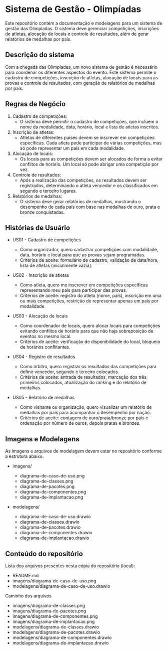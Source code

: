 # Sistema de Gestão - Olimpíadas

Este repositório contém a documentação e modelagens para um sistema de gestão das Olimpíadas. O sistema deve gerenciar competições, inscrições de atletas, alocação de locais e controle de resultados, além de gerar relatórios de medalhas por país.

## Descrição do sistema

Com a chegada das Olimpíadas, um novo sistema de gestão é necessário para coordenar os diferentes aspectos do evento. Este sistema permite o cadastro de competições, inscrição de atletas, alocação de locais para as provas e controle de resultados, com geração de relatórios de medalhas por país.

## Regras de Negócio

1. Cadastro de competições:
   - O sistema deve permitir o cadastro de competições, que incluem o nome da modalidade, data, horário, local e lista de atletas inscritos.
2. Inscrição de atletas:
   - Atletas de diferentes países devem se inscrever em competições específicas. Cada atleta pode participar de várias competições, mas só pode representar um país em cada modalidade.
3. Alocação de locais:
   - Os locais para as competições devem ser alocados de forma a evitar conflitos de horário. Um local só pode abrigar uma competição por vez.
4. Controle de resultados:
   - Após a realização das competições, os resultados devem ser registrados, determinando o atleta vencedor e os classificados em segundo e terceiro lugares.
5. Relatórios de medalhas:
   - O sistema deve gerar relatórios de medalhas, mostrando o desempenho de cada país com base nas medalhas de ouro, prata e bronze conquistadas.

## Histórias de Usuário

- US01 - Cadastro de competições
  - Como organizador, quero cadastrar competições com modalidade, data, horário e local para que as provas sejam programadas.
  - Critérios de aceite: formulário de cadastro, validação de data/hora, lista de atletas (inicialmente vazia).

- US02 - Inscrição de atletas
  - Como atleta, quero me inscrever em competições específicas representando meu país para participar das provas.
  - Critérios de aceite: registro do atleta (nome, país), inscrição em uma ou mais competições, restrição de representar apenas um país por modalidade.

- US03 - Alocação de locais
  - Como coordenador de locais, quero alocar locais para competições evitando conflitos de horário para que não haja sobreposição de eventos no mesmo local.
  - Critérios de aceite: verificação de disponibilidade do local, bloqueio de horários conflitantes.

- US04 - Registro de resultados
  - Como árbitro, quero registrar os resultados das competições para definir vencedor, segundo e terceiro colocados.
  - Critérios de aceite: entrada de resultados, marcação dos três primeiros colocados, atualização do ranking e do relatório de medalhas.

- US05 - Relatório de medalhas
  - Como visitante ou organização, quero visualizar um relatório de medalhas por país para acompanhar o desempenho por nação.
  - Critérios de aceite: contagem de ouro/prata/bronze por país e ordenação por número de ouros, depois pratas e bronzes.

## Imagens e Modelagens

As imagens e arquivos de modelagem devem estar no repositório conforme a estrutura abaixo. 

- imagens/
  - diagrama-de-caso-de-uso.png  
  - diagrama-de-classes.png     
  - diagrama-de-pacotes.png     
  - diagrama-de-componentes.png 
  - diagrama-de-implantacao.png 

- modelagens/
  - diagrama-de-caso-de-uso.drawio 
  - diagrama-de-classes.drawio    
  - diagrama-de-pacotes.drawio    
  - diagrama-de-componentes.drawio
  - diagrama-de-implantacao.drawio

## Conteúdo do repositório

Lista dos arquivos presentes nesta cópia do repositório (local):

- README.md
- imagens/diagrama-de-caso-de-uso.png
- modelagens/diagrama-de-caso-de-uso.drawio

Caminho dos arquivos

- imagens/diagrama-de-classes.png
- imagens/diagrama-de-pacotes.png
- imagens/diagrama-de-componentes.png
- imagens/diagrama-de-implantacao.png
- modelagens/diagrama-de-classes.drawio
- modelagens/diagrama-de-pacotes.drawio
- modelagens/diagrama-de-componentes.drawio
- modelagens/diagrama-de-implantacao.drawio

